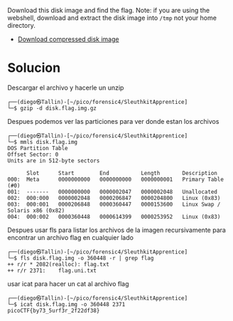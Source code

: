 Download this disk image and find the flag. Note: if you are using the webshell, download and extract the disk image into `/tmp` not your home directory.

- [Download compressed disk image](https://artifacts.picoctf.net/c/138/disk.flag.img.gz)

# Solucion
Descargar el archivo y hacerle un unzip 
```
┌──(diego㉿Tallin)-[~/pico/forensic4/SleuthkitApprentice]
└─$ gzip -d disk.flag.img.gz 
```
Despues podemos ver las particiones para ver donde estan los archivos
```
┌──(diego㉿Tallin)-[~/pico/forensic4/SleuthkitApprentice]
└─$ mmls disk.flag.img         
DOS Partition Table
Offset Sector: 0
Units are in 512-byte sectors

      Slot      Start        End          Length       Description
000:  Meta      0000000000   0000000000   0000000001   Primary Table (#0)
001:  -------   0000000000   0000002047   0000002048   Unallocated
002:  000:000   0000002048   0000206847   0000204800   Linux (0x83)
003:  000:001   0000206848   0000360447   0000153600   Linux Swap / Solaris x86 (0x82)
004:  000:002   0000360448   0000614399   0000253952   Linux (0x83)
```
Despues usar fls para listar los archivos de la imagen recursivamente para encontrar un archivo flag en cualquier lado
```
┌──(diego㉿Tallin)-[~/pico/forensic4/SleuthkitApprentice]
└─$ fls disk.flag.img -o 360448 -r | grep flag
++ r/r * 2082(realloc): flag.txt
++ r/r 2371:    flag.uni.txt
```
usar icat para hacer un cat al archivo flag
```
┌──(diego㉿Tallin)-[~/pico/forensic4/SleuthkitApprentice]
└─$ icat disk.flag.img -o 360448 2371
picoCTF{by73_5urf3r_2f22df38}
```